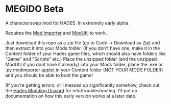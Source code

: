 # MEGIDO Beta
A characterswap mod for HADES. In extremely early alpha. 

Requires the [Mod Importer]("https://www.nexusmods.com/hades/mods/26") and [ModUtil]("https://www.nexusmods.com/hades/mods/27") to work. 

Just download this repo as a zip file (go to Code -> Download as Zip) and then extract it into your Mods folder. (If you don't have one, make it in the Content folder of your Hades game files, which should also have folders like "Game" and "Scripts" etc.) Place the unzipped folder (and the unzipped ModUtil if you dont have it already) into your Mods folder, place the .exe or .py modimporter applet in your Content folder (NOT YOUR MODS FOLDER) and you should be able to boot the game! 

(If you're getting errors, or I messed up significantly somehow, check out the [Hades Modding Discord](https://discordapp.com/invite/KuMbyrN) for info/troubleshooting. I'll put up documentation on how this early version works at a later date.
